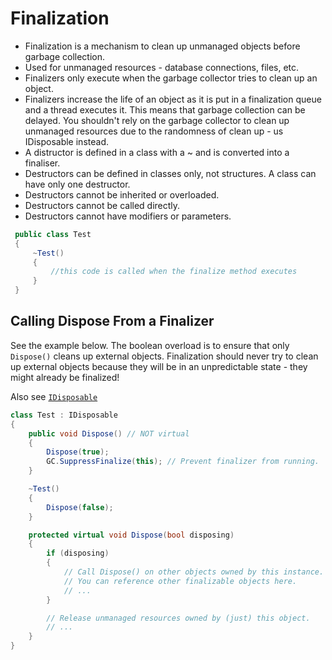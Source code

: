 # Finalization

 

- Finalization is a mechanism to clean up unmanaged objects before garbage collection.
- Used for unmanaged resources - database connections, files, etc.
- Finalizers only execute when the garbage collector tries to clean up an object.
- Finalizers increase the life of an object as it is put in a finalization queue and a thread executes it. This means that garbage collection can be delayed. You shouldn't rely on the garbage collector to clean up unmanaged resources due to the randomness of clean up - us IDisposable instead. 
- A distructor is defined in a class with a ~ and is converted into a finaliser.
- Destructors can be defined in classes only, not structures. A class can have only one destructor.
- Destructors cannot be inherited or overloaded.
- Destructors cannot be called directly.
- Destructors cannot have modifiers or parameters.

```csharp
 public class Test
 {
     ~Test()
     {
         //this code is called when the finalize method executes
     }
 }
```

## Calling Dispose From a Finalizer
See the example below. The boolean overload is to ensure that only `Dispose()` cleans up external objects. Finalization should never try to clean up external objects because they will be in an unpredictable state - they might already be finalized!

Also see [`IDisposable`](../Interfaces/IDisposable.md)

```csharp
class Test : IDisposable
{
    public void Dispose() // NOT virtual
    {
        Dispose(true);
        GC.SuppressFinalize(this); // Prevent finalizer from running.
    }

    ~Test()
    {
        Dispose(false);
    }

    protected virtual void Dispose(bool disposing)
    {
        if (disposing)
        {
            // Call Dispose() on other objects owned by this instance.
            // You can reference other finalizable objects here.
            // ...
        }

        // Release unmanaged resources owned by (just) this object.
        // ...
    }
}
```
<!--stackedit_data:
eyJoaXN0b3J5IjpbLTEzNTgyNTU1OTVdfQ==
-->